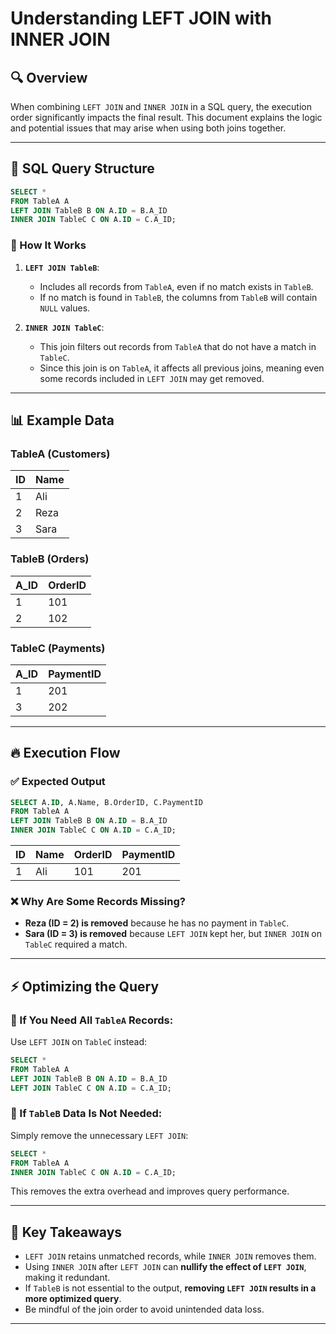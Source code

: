 # Understanding LEFT JOIN with INNER JOIN

## 🔍 Overview
When combining `LEFT JOIN` and `INNER JOIN` in a SQL query, the execution order significantly impacts the final result. This document explains the logic and potential issues that may arise when using both joins together.

---

## 📌 SQL Query Structure
```sql
SELECT *
FROM TableA A
LEFT JOIN TableB B ON A.ID = B.A_ID
INNER JOIN TableC C ON A.ID = C.A_ID;
```

### 🔹 How It Works
1. **`LEFT JOIN TableB`**:
   - Includes all records from `TableA`, even if no match exists in `TableB`.
   - If no match is found in `TableB`, the columns from `TableB` will contain `NULL` values.

2. **`INNER JOIN TableC`**:
   - This join filters out records from `TableA` that do not have a match in `TableC`.
   - Since this join is on `TableA`, it affects all previous joins, meaning even some records included in `LEFT JOIN` may get removed.

---

## 📊 Example Data

### **TableA (Customers)**
| ID  | Name  |
|-----|-------|
| 1   | Ali   |
| 2   | Reza  |
| 3   | Sara  |

### **TableB (Orders)**
| A_ID | OrderID |
|------|---------|
| 1    | 101     |
| 2    | 102     |

### **TableC (Payments)**
| A_ID | PaymentID |
|------|----------|
| 1    | 201      |
| 3    | 202      |

---

## 🔥 Execution Flow

### ✅ Expected Output
```sql
SELECT A.ID, A.Name, B.OrderID, C.PaymentID
FROM TableA A
LEFT JOIN TableB B ON A.ID = B.A_ID
INNER JOIN TableC C ON A.ID = C.A_ID;
```

| ID  | Name  | OrderID | PaymentID |
|-----|-------|---------|-----------|
| 1   | Ali   | 101     | 201       |

### ❌ Why Are Some Records Missing?
- **Reza (ID = 2) is removed** because he has no payment in `TableC`.
- **Sara (ID = 3) is removed** because `LEFT JOIN` kept her, but `INNER JOIN` on `TableC` required a match.

---

## ⚡ Optimizing the Query
### 🔹 If You Need All `TableA` Records:
Use `LEFT JOIN` on `TableC` instead:
```sql
SELECT *
FROM TableA A
LEFT JOIN TableB B ON A.ID = B.A_ID
LEFT JOIN TableC C ON A.ID = C.A_ID;
```

### 🔹 If `TableB` Data Is Not Needed:
Simply remove the unnecessary `LEFT JOIN`:
```sql
SELECT *
FROM TableA A
INNER JOIN TableC C ON A.ID = C.A_ID;
```
This removes the extra overhead and improves query performance.

---

## 🎯 Key Takeaways
- `LEFT JOIN` retains unmatched records, while `INNER JOIN` removes them.
- Using `INNER JOIN` after `LEFT JOIN` can **nullify the effect of `LEFT JOIN`**, making it redundant.
- If `TableB` is not essential to the output, **removing `LEFT JOIN` results in a more optimized query**.
- Be mindful of the join order to avoid unintended data loss.

---

